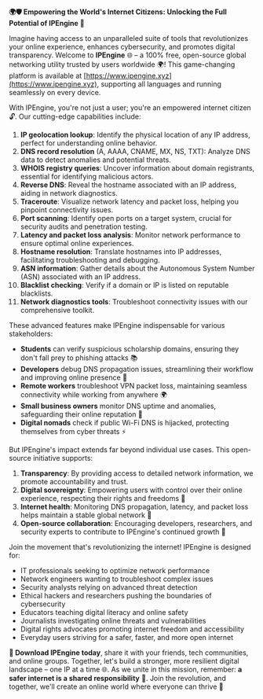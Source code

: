**🌍🛡️ Empowering the World's Internet Citizens: Unlocking the Full Potential of IPEngine 🚀**

Imagine having access to an unparalleled suite of tools that revolutionizes your online experience, enhances cybersecurity, and promotes digital transparency. Welcome to **IPEngine** 🌐 – a 100% free, open-source global networking utility trusted by users worldwide 🌍! This game-changing platform is available at [https://www.ipengine.xyz](https://www.ipengine.xyz), supporting all languages and running seamlessly on every device.

With IPEngine, you're not just a user; you're an empowered internet citizen 🔓. Our cutting-edge capabilities include:

1. **IP geolocation lookup**: Identify the physical location of any IP address, perfect for understanding online behavior.
2. **DNS record resolution** (A, AAAA, CNAME, MX, NS, TXT): Analyze DNS data to detect anomalies and potential threats.
3. **WHOIS registry queries**: Uncover information about domain registrants, essential for identifying malicious actors.
4. **Reverse DNS**: Reveal the hostname associated with an IP address, aiding in network diagnostics.
5. **Traceroute**: Visualize network latency and packet loss, helping you pinpoint connectivity issues.
6. **Port scanning**: Identify open ports on a target system, crucial for security audits and penetration testing.
7. **Latency and packet loss analysis**: Monitor network performance to ensure optimal online experiences.
8. **Hostname resolution**: Translate hostnames into IP addresses, facilitating troubleshooting and debugging.
9. **ASN information**: Gather details about the Autonomous System Number (ASN) associated with an IP address.
10. **Blacklist checking**: Verify if a domain or IP is listed on reputable blacklists.
11. **Network diagnostics tools**: Troubleshoot connectivity issues with our comprehensive toolkit.

These advanced features make IPEngine indispensable for various stakeholders:

* **Students** can verify suspicious scholarship domains, ensuring they don't fall prey to phishing attacks 📚
* **Developers** debug DNS propagation issues, streamlining their workflow and improving online presence 🔩
* **Remote workers** troubleshoot VPN packet loss, maintaining seamless connectivity while working from anywhere 🌍
* **Small business owners** monitor DNS uptime and anomalies, safeguarding their online reputation 💼
* **Digital nomads** check if public Wi-Fi DNS is hijacked, protecting themselves from cyber threats ⚡️

But IPEngine's impact extends far beyond individual use cases. This open-source initiative supports:

1. **Transparency**: By providing access to detailed network information, we promote accountability and trust.
2. **Digital sovereignty**: Empowering users with control over their online experience, respecting their rights and freedoms 🌟
3. **Internet health**: Monitoring DNS propagation, latency, and packet loss helps maintain a stable global network 🤖
4. **Open-source collaboration**: Encouraging developers, researchers, and security experts to contribute to IPEngine's continued growth 🚀

Join the movement that's revolutionizing the internet! IPEngine is designed for:

* IT professionals seeking to optimize network performance
* Network engineers wanting to troubleshoot complex issues
* Security analysts relying on advanced threat detection
* Ethical hackers and researchers pushing the boundaries of cybersecurity
* Educators teaching digital literacy and online safety
* Journalists investigating online threats and vulnerabilities
* Digital rights advocates promoting internet freedom and accessibility
* Everyday users striving for a safer, faster, and more open internet

**🚀 Download IPEngine today**, share it with your friends, tech communities, and online groups. Together, let's build a stronger, more resilient digital landscape – one IP at a time 🌐. As we unite in this mission, remember: **a safer internet is a shared responsibility** 🔗. Join the revolution, and together, we'll create an online world where everyone can thrive 🌟